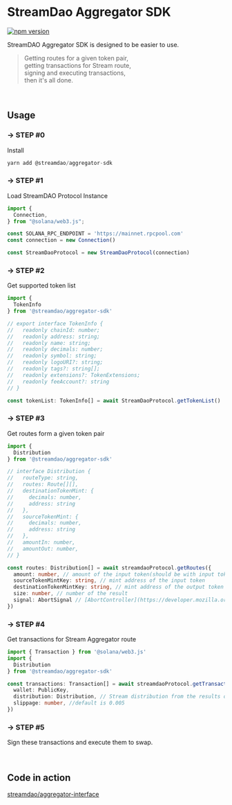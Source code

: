 # StreamDao Aggregator SDK

[![npm version](https://badge.fury.io/js/@onesol%2Fonesol-sdk.svg)](https://badge.fury.io/js/@onesol%2Fonesol-sdk)

StreamDAO Aggregator SDK is designed to be easier to use.

> Getting routes for a given token pair, <br/>
> getting transactions for Stream route, <br />
> signing and executing transactions, <br />
> then it's all done.

<br />

## Usage

### → STEP #0

Install

```typescript
yarn add @streamdao/aggregator-sdk
```

### → STEP #1

Load StreamDAO Protocol Instance

```typescript
import {
  Connection,
} from "@solana/web3.js";

const SOLANA_RPC_ENDPOINT = 'https://mainnet.rpcpool.com'
const connection = new Connection()

const StreamDaoProtocol = new StreamDaoProtocol(connection)
```

### → STEP #2

Get supported token list

```typescript
import {
  TokenInfo
} from '@streamdao/aggregator-sdk'

// export interface TokenInfo {
//   readonly chainId: number;
//   readonly address: string;
//   readonly name: string;
//   readonly decimals: number;
//   readonly symbol: string;
//   readonly logoURI?: string;
//   readonly tags?: string[];
//   readonly extensions?: TokenExtensions;
//   readonly feeAccount?: string
// }

const tokenList: TokenInfo[] = await StreamDaoProtocol.getTokenList()
```

### → STEP #3

Get routes form a given token pair

```typescript
import {
  Distribution
} from '@streamdao/aggregator-sdk'

// interface Distribution {
//   routeType: string,
//   routes: Route[][],
//   destinationTokenMint: {
//     decimals: number,
//     address: string
//   },
//   sourceTokenMint: {
//     decimals: number,
//     address: string
//   },
//   amountIn: number,
//   amountOut: number,
// }

const routes: Distribution[] = await streamdaoProtocol.getRoutes({
  amount: number, // amount of the input token(should be with input token decimal) e.g `10 * 10 ** 6`,
  sourceTokenMintKey: string, // mint address of the input token
  destinationTokenMintKey: string, // mint address of the output token
  size: number, // number of the result
  signal: AbortSignal // [AbortController](https://developer.mozilla.org/zh-CN/docs/Web/API/AbortController) signal, if needed, it can be used to abort the fetch request
})
```

 ### → STEP #4

Get transactions for Stream Aggregator route

```typescript
import { Transaction } from '@solana/web3.js'
import {
  Distribution
} from '@streamdao/aggregator-sdk'

const transactions: Transaction[] = await streamdaoProtocol.getTransactions({
  wallet: PublicKey,
  distribution: Distribution, // Stream distribution from the results of the `getRoutes`
  slippage: number, //default is 0.005
})
```

### → STEP #5

Sign these transactions and execute them to swap.

<br />

## Code in action

[streamdao/aggregator-interface](https://github.com/streamdao/aggregator-interface/tree/feat-mainnet)
